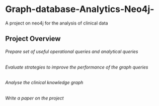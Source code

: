 # Graph-database-Analytics-Neo4j-
A project on neo4j for the analysis of clinical data

## Project Overview
###### Prepare set of useful operational queries and analytical queries
###### Evaluate strategies to improve the performance of the graph queries
###### Analyse the clinical knowledge graph
###### Write a paper on the project

